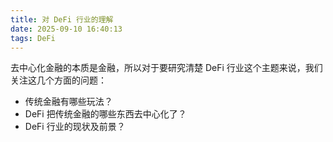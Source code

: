 ```yaml
---
title: 对 DeFi 行业的理解
date: 2025-09-10 16:40:13
tags: DeFi
---
```


去中心化金融的本质是金融，所以对于要研究清楚 DeFi 行业这个主题来说，我们关注这几个方面的问题：

- 传统金融有哪些玩法？
- DeFi 把传统金融的哪些东西去中心化了？
- DeFi 行业的现状及前景？



